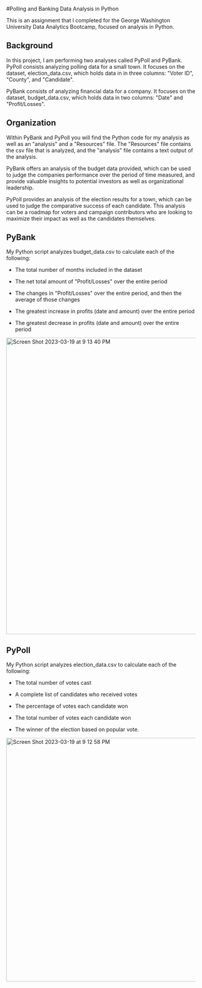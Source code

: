 #Polling and Banking Data Analysis in Python

This is an assignment that I completed for the George Washington University Data Analytics Bootcamp, focused on analysis in Python.

## Background

In this project, I am performing two analyses called PyPoll and PyBank.
PyPoll consists analyzing polling data for a small town. It focuses on the dataset, election_data.csv, 
which holds data in in three columns: "Voter ID", "County", and "Candidate".

PyBank consists of analyzing financial data for a company. It focuses on the dataset, budget_data.csv,
which holds data in two columns: "Date" and "Profit/Losses".

## Organization

Within PyBank and PyPoll you will find the Python code for my analysis as well as an "analysis" and a "Resources" file.
The "Resources" file contains the csv file that is analyzed, and the "analysis" file contains a text output of the analysis.

PyBank offers an analysis of the budget data provided, which can be used to judge the companies performance over the period of
time measured, and provide valuable insights to potential investors as well as organizational leadership.

PyPoll provides an analysis of the election results for a town, which can be used to judge the comparative success of each candidate.
This analysis can be a roadmap for voters and campaign contributors who are looking to maximize their impact as well as the candidates themselves.

## PyBank 

My Python script analyzes budget_data.csv to calculate each of the following:

* The total number of months included in the dataset

* The net total amount of "Profit/Losses" over the entire period

* The changes in "Profit/Losses" over the entire period, and then the average of those changes

* The greatest increase in profits (date and amount) over the entire period

* The greatest decrease in profits (date and amount) over the entire period

<img width="787" alt="Screen Shot 2023-03-19 at 9 13 40 PM" src="https://user-images.githubusercontent.com/119632669/226224030-9c3beacc-0d21-4aa8-ad10-55518420c7f7.png">

## PyPoll 

My Python script analyzes election_data.csv to calculate each of the following:

* The total number of votes cast

* A complete list of candidates who received votes

* The percentage of votes each candidate won

* The total number of votes each candidate won

* The winner of the election based on popular vote.

<img width="647" alt="Screen Shot 2023-03-19 at 9 12 58 PM" src="https://user-images.githubusercontent.com/119632669/226224025-e8e4fcd4-a099-4e98-ab8c-3b0b85e5f66f.png">
